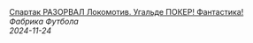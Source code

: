 <!--2024-11-24 07:24:01-->
<div class="yb">
  <a class="nodecor" href="/posts.html?sport/spartak_razorval_lokomotiv_ugalde_poker_fantastika">
    <img class="preview" data-videoid="LOD0yLsffB0" src="https://i1.ytimg.com/vi/LOD0yLsffB0/hqdefault.jpg" align="middle" alt="">
  </a>
  <div class="inlbl text">
    <a class="nodecor" href="/posts.html?sport/spartak_razorval_lokomotiv_ugalde_poker_fantastika">Спартак РАЗОРВАЛ Локомотив. Угальде ПОКЕР! Фантастика!</a><br>
    <i class="smaller2">Фабрика Футбола</i><br>
    <i class="smaller3">2024-11-24</i>
  </div>
</div>
